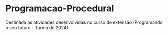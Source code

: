# Programacao-Procedural
Destinada as atividades desenvolvidas no curso de extensão (Programando o seu futuro - Turma de 2024)
